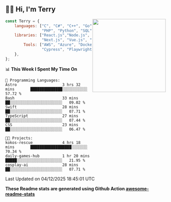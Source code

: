 <h2>👋🏻 Hi, I'm Terry</h2>

<img align='right' src="https://media.giphy.com/media/fkZukR450RQ1qnGaq9/giphy.gif" width="230">

```javascript
const Terry = {
    languages: ["C", "C#", "C++", "Go", "Java", "Javascript",
                "PHP", "Python", "SQL", "Typescript"],
    libraries: ["React.js","Node.js", ".Net", "Express.js",
                "Next.js", "Vue.js", "Astro.js", "CUDA"],
        Tools: ["AWS", "Azure", "Docker🐳", "Git", "Figma",
                "Cypress", "Playwright", "Postman", "Jira"],
    },
};
```
<!--START_SECTION:waka-->
📊 **This Week I Spent My Time On** 

```text
💬 Programming Languages: 
Astro                    3 hrs 32 mins       ██████████████░░░░░░░░░░░   57.72 % 
Bash                     33 mins             ██░░░░░░░░░░░░░░░░░░░░░░░   09.02 % 
Swift                    28 mins             ██░░░░░░░░░░░░░░░░░░░░░░░   07.71 % 
TypeScript               27 mins             ██░░░░░░░░░░░░░░░░░░░░░░░   07.44 % 
CSS                      23 mins             ██░░░░░░░░░░░░░░░░░░░░░░░   06.47 % 

🐱‍💻 Projects: 
kokos-rescue             4 hrs 18 mins       ██████████████████░░░░░░░   70.34 % 
daily-games-hub          1 hr 20 mins        █████░░░░░░░░░░░░░░░░░░░░   21.95 % 
cosplay-ai               28 mins             ██░░░░░░░░░░░░░░░░░░░░░░░   07.71 % 
```


 Last Updated on 04/12/2025 18:45:01 UTC
<!--END_SECTION:waka-->

**These Readme stats are generated using Github Action [awesome-readme-stats](https://github.com/anmol098/waka-readme-stats)**
